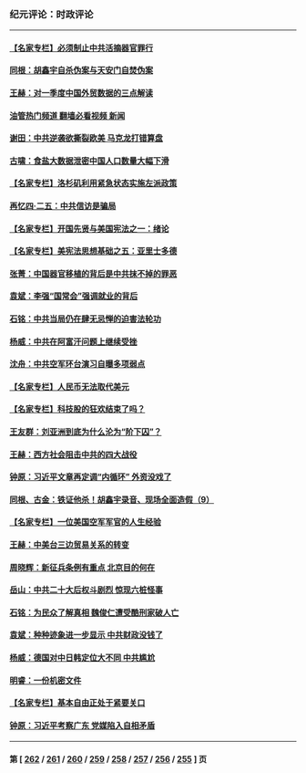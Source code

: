 ### 纪元评论：时政评论
---
#### [【名家专栏】必须制止中共活摘器官罪行](../../pages/nsc1025/n13975715.md?04190330) 
#### [同根：胡鑫宇自杀伪案与天安门自焚伪案](../../pages/nsc1025/n13975672.md?04190330) 
#### [王赫：对一季度中国外贸数据的三点解读](../../pages/nsc1025/n13975576.md?04190330) 
#### [油管热门频道 翻墙必看视频 新闻](ok?04190330)
#### [谢田：中共逆袭欲撕裂欧美 马克龙打错算盘](../../pages/nsc1025/n13975245.md?04190330) 
#### [古啸：食盐大数据泄密中国人口数量大幅下滑](../../pages/nsc1025/n13975335.md?04190330) 
#### [【名家专栏】洛杉矶利用紧急状态实施左派政策](../../pages/nsc1025/n13975004.md?04190330) 
#### [再忆四‧二五：中共信访是骗局](../../pages/nsc1025/n13975151.md?04190330) 
#### [【名家专栏】开国先贤与美国宪法之一：绪论](../../pages/nsc1025/n13975020.md?04190330) 
#### [【名家专栏】美宪法思想基础之五：亚里士多德](../../pages/nsc1025/n13974280.md?04190330) 
#### [张菁：中国器官移植的背后是中共抹不掉的罪恶](../../pages/nsc1025/n13974977.md?04190330) 
#### [袁斌：李强“国常会”强调就业的背后](../../pages/nsc1025/n13974903.md?04190330) 
#### [石铭：中共当局仍在肆无忌惮的迫害法轮功](../../pages/nsc1025/n13974673.md?04190330) 
#### [杨威：中共在阿富汗问题上继续受挫](../../pages/nsc1025/n13974546.md?04190330) 
#### [沈舟：中共空军环台演习自曝多项弱点](../../pages/nsc1025/n13974376.md?04190330) 
#### [【名家专栏】人民币无法取代美元](../../pages/nsc1025/n13974270.md?04190330) 
#### [【名家专栏】科技股的狂欢结束了吗？](../../pages/nsc1025/n13972895.md?04190330) 
#### [王友群：刘亚洲到底为什么沦为“阶下囚”？](../../pages/nsc1025/n13973940.md?04190330) 
#### [王赫：西方社会阻击中共的四大战役](../../pages/nsc1025/n13974104.md?04190330) 
#### [钟原：习近平文章再定调“内循环” 外资没戏了](../../pages/nsc1025/n13973903.md?04190330) 
#### [同根、古金：铁证他杀！胡鑫宇录音、现场全面造假（9）](../../pages/nsc1025/n13971453.md?04190330) 
#### [【名家专栏】一位美国空军军官的人生经验](../../pages/nsc1025/n13973594.md?04190330) 
#### [王赫：中美台三边贸易关系的转变](../../pages/nsc1025/n13973676.md?04190330) 
#### [周晓辉：新征兵条例有重点 北京目的何在](../../pages/nsc1025/n13973675.md?04190330) 
#### [岳山：中共二十大后权斗剧烈 惊现六桩怪事](../../pages/nsc1025/n13973599.md?04190330) 
#### [石铭：为民众了解真相 魏俊仁遭受酷刑家破人亡](../../pages/nsc1025/n13973508.md?04190330) 
#### [袁斌：种种迹象进一步显示 中共财政没钱了](../../pages/nsc1025/n13973475.md?04190330) 
#### [杨威：德国对中日韩定位大不同 中共尴尬](../../pages/nsc1025/n13973307.md?04190330) 
#### [明睿：一份机密文件](../../pages/nsc1025/n13973132.md?04190330) 
#### [【名家专栏】基本自由正处于紧要关口](../../pages/nsc1025/n13971242.md?04190330) 
#### [钟原：习近平考察广东 党媒陷入自相矛盾](../../pages/nsc1025/n13972499.md?04190330) 

---
#### 第 [ [262](./262.md?04190330) / [261](./261.md?04190330) / [260](./260.md?04190330) / [259](./259.md?04190330) / [258](./258.md?04190330) / [257](./257.md?04190330) / [256](./256.md?04190330) / [255](./255.md?04190330) ] 页
